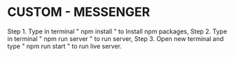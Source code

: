 # CUSTOM - MESSENGER





Step 1. Type in terminal   " npm install "    to Install npm packages,
Step 2. Type in terminal   " npm run server "     to run server,
Step 3. Open new terminal and type    " npm run start "  to run live server.